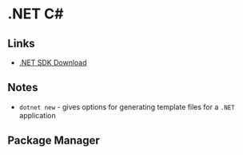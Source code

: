 # .NET C#

## Links
* [.NET SDK Download](https://dotnet.microsoft.com/en-us/download)

## Notes
* `dotnet new` - gives options for generating template files for a `.NET` application

## Package Manager
